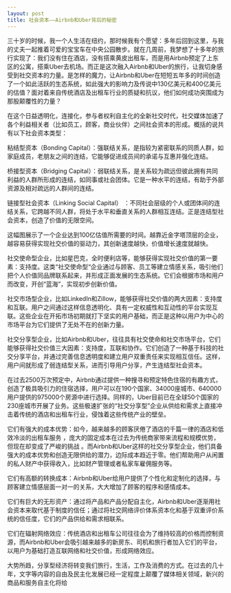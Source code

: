 ```yaml
---
layout: post
title: 社会资本——Airbnb和Uber背后的秘密
---
```


三十岁的时候，我一个人生活在纽约，那时候我有个愿望：多年后回到这里，与我的丈夫一起推着可爱的宝宝车在中央公园散步。就在几周前，我梦想了十多年的旅行实现了：我们没有住在酒店，没有搭乘黄皮出租车，而是用Airbnb预定了上东区的公寓，搭乘Uber去机场。而正是这次融入Airbnb和Uber的旅行，让我切身感受到社交资本的力量。是怎样的魔力，让Airbnb和Uber在短短五年多的时间创造了一个如此活跃的生态系统，如此强大的影响力及传说中130亿美元和400亿美元的估值？面对着来自传统酒店及出租车行业的质疑和抗议，他们如何成功突围成为那股颠覆性的力量？

在这个日益透明化，连接化，参与者权利自主化的全新社交时代，社交媒体加速了各个利益相关者（比如员工，顾客，商业伙伴）之间社会资本的形成。概括的说共有以下社会资本类型：

粘结型资本（Bonding Capital）：强联结关系，是指较为紧密联系的同质人群，如家庭成员，老朋友之间的连结，它能够促进成员间的承诺与互惠并强化连结。

桥接型资本（Bridging Capital）：弱联结关系，是关系较为疏远但彼此拥有共同利益的人群所形成的连结，如同事或社会团体。它是一种水平的连结，有助于外部资源及相对疏远的人群间的连结。

链接型社会资本（Linking Social Capital） ：不同社会层级的个人或团体间的连结关系，它跨越不同人群，将处于水平和垂直关系的人群相互连结。正是连结型社会资本，创造了价值的无限空间。



这幅图展示了一个企业达到100亿估值所需要的时间。越靠近金字塔顶层的企业，越容易获得实现社交价值的驱动力，其创新速度越快，价值增长速度就越快。

社交使命型企业，比如星巴克，全时便利店等，能够获得实现社交价值的第一要素：支持度。这类“社交使命型“企业通过与顾客、员工等建立情感关系，吸引他们把个人价值同品牌联系起来，并形成正面发展的生态系统。它们会根据市场和用户而改变，开创“蓝海”，实现初步创新价值。

社交市场型企业，比如LinkedIn和Zillow，能够获得社交价值的两大因素：支持度和互联。用户之间通过这样信息透明化、具有一定权威性和互动性的平台实现互联。这些企业在开拓市场初期就打下坚实的用户基础，而正是这种以用户为中心的市场平台为它们提供了无处不在的创新力量。

社交分享型企业，比如Airbnb和Uber，往往具有社交使命和社交市场平台，它们能够获得社交价值三大因素：支持度，互联和协作。它们创造了一种基于科技的社交分享平台，并通过完善信息透明度和建立用户双重责任来实现相互信任。这样，用户间就形成了弱连结型关系，进而引导用户分享，产生连结型社会资本。

在过去2500万次预定中，Airbnb通过提供一种搜寻和预定特色住宿的有趣方式，创造了极具吸引力的住宿选择，用户可以在190个国家、34000座城市、640000用户提供的975000个房源中进行选择。同样的，Uber目前已在全球50个国家的230座城市开展了业务。这些极速扩张的“社交分享型”企业从供给和需求上直接冲击着传统的酒店和出租车行业，侵蚀着这些传统产业的壁垒。

它们有强大的成本优势：如今，越来越多的顾客厌倦了酒店的千篇一律的酒店和低效冷淡的出租车服务 ，庞大的固定成本在过去为传统商家带来流程和规模优势，但现在却变成了严峻的挑战 。而Airbnb和Uber这样的社交分享型企业，他们具备强大的成本优势和创造无限供给的潜力，边际成本趋近于零。他们帮助用户从闲置的私人财产中获得收入，比如财产管理或者私家车雇佣服务等。

它们有高额的转换成本：Airbnb和Uber给用户提供了个性化和定制化的选择，与顾客建立情感层面一对一的关系，大大增加了顾客的程序和感情成本。

它们有巨大的无形资产：通过将产品和产品分配自主化，Airbnb和Uber逐渐用社会资本来取代基于制度的信任；通过将社交网络评价体系资本化和基于双重评价系统的信任度，它们的产品供给和需求相联系。

它们在辐射网络效应：传统酒店和出租车公司往往会为了维持较高的价格而控制资源，而Airbnb和Uber会吸引越来越多的新房东、司机和旅行者加入它们的平台，以用户为基础打造互联网络和社交价值，形成网络效应。

大势所趋，分享型经济将转变我们旅行，生活，工作及消费的方式。在过去的几十年，文字等内容的自由及民主化发展已经一定程度上颠覆了媒体相关领域，新兴的商品和服务自主化将给





